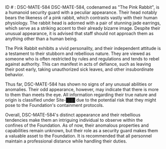 ID # : DSC-MATE-584
DSC-MATE-584, codenamed as "The Pink Rabbit", is a humanoid security guard with a peculiar appearance. Their head notably bears the likeness of a pink rabbit, which contrasts vastly with their human physiology. The rabbit head is adorned with a pair of stunning jade earrings, which serve as a striking accent to their already bizarre image. Despite their unusual appearance, it is advised that staff should not approach them as anything other than a human being.

The Pink Rabbit exhibits a vivid personality, and their independent attitude is a testament to their stubborn and rebellious nature. They are viewed as someone who is often restricted by rules and regulations and tends to rebel against authority. This can manifest in acts of defiance, such as leaving their post early, taking unauthorized sick leaves, and other insubordinate behavior.

Thus far, DSC-MATE-584 has shown no signs of any unusual abilities or anomalies. Their odd appearance, however, may indicate that there is more to them than meets the eye. All information regarding their true nature and origin is classified under Site-███ due to the potential risk that they might pose to the Foundation's containment protocols.

Overall, DSC-MATE-584's distinct appearance and their rebellious tendencies make them an intriguing individual to observe within the confines of the Foundation. As of now, their anomalous properties and capabilities remain unknown, but their role as a security guard makes them a valuable asset to the Foundation. It is recommended that all personnel maintain a professional distance while handling their duties.